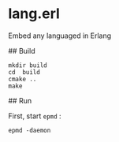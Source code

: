 # lang.erl

Embed any languaged in Erlang

## Build

```
mkdir build
cd  build
cmake ..
make
```

## Run

First, start `epmd` : 

```
epmd -daemon
```

